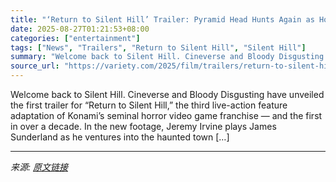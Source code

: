 ```yaml
---
title: "‘Return to Silent Hill’ Trailer: Pyramid Head Hunts Again as Horror Video Game Revival Sets January Theatrical Release"
date: 2025-08-27T01:21:53+08:00
categories: ["entertainment"]
tags: ["News", "Trailers", "Return to Silent Hill", "Silent Hill"]
summary: "Welcome back to Silent Hill. Cineverse and Bloody Disgusting have unveiled the first trailer for &#8220;Return to Silent Hill,&#8221; the third live-action feature adaptation of Konami&#8217;s seminal"
source_url: "https://variety.com/2025/film/trailers/return-to-silent-hill-trailer-video-game-movie-sequel-1236499220/"
---
```


Welcome back to Silent Hill. Cineverse and Bloody Disgusting have unveiled the first trailer for &#8220;Return to Silent Hill,&#8221; the third live-action feature adaptation of Konami&#8217;s seminal horror video game franchise — and the first in over a decade. In the new footage, Jeremy Irvine plays James Sunderland as he ventures into the haunted town [&#8230;]

---

*来源: [原文链接](https://variety.com/2025/film/trailers/return-to-silent-hill-trailer-video-game-movie-sequel-1236499220/)*
